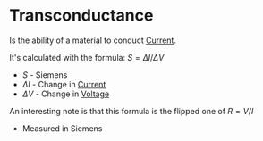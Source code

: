 # Transconductance
Is the ability of a material to conduct [Current](../Ohms%20law/Current.md).

It's calculated with the formula:
$S = \Delta I / \Delta V$ 
- $S$ - Siemens
- $\Delta I$ - Change in [Current](../Ohms%20law/Current.md)
- $\Delta V$ - Change in [Voltage](../Voltage/Voltage.md)

An interesting note is that this formula is the flipped one of $R = V/I$

- Measured in Siemens